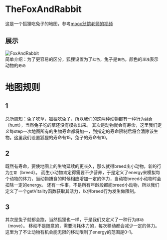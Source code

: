 # TheFoxAndRabbit
这是一个狐狸吃兔子的地图，参考[mooc翁恺老师的视频](https://www.icourse163.org/learn/ZJU-1001542001?tid=1467810462#/learn/content?type=detail&id=1249310254)  
## 展示
![FoxAndRabbit](https://github.com/winingYang/TheFoxAndRabbit/blob/master/FoxAndRabbit.gif)  
简单介绍：为了更容易的区分，狐狸设置为了`红色`，兔子是`黄色`。颜色的`深浅`表示动物的`寿命`
# 地图规则
## 1
总所周知：兔子吃草，狐狸吃兔子，所以我们的这两种动物都有一种行为`捕食`（hunt），当然兔子吃的草还没有模拟出来。
其次是动物就会有寿命，这里我们定义每step一次地图所有的生物寿命都将加一，到指定的寿命限制后将会清除该生物。这里我们设置狐狸的寿命有15，兔子的寿命有10。
## 2
既然有寿命，要使地图上的生物延续的更长久，那么就得breed出小动物，新的行为`生育`（breed）。
而生小动物肯定得需要不少营养，于是定义了energy来模拟每个动物的体力，当动物捕食的时候相应增加一定的体力，当动物breed小动物时会扣除一定的energy。
还有一件事，不是所有年龄段都能breed小动物，所以我们定义了一个getVitality函数获取其活力，以供breed行为发生做限制。
## 3
其次是兔子就都会跑，当然狐狸也一样，于是我们又定义了一种行为`移动`（move）。
移动不是随意的，需要消耗体力的，每次移动都会减少一定的体力。
这里为了不让动物有机会能无限的移动限制了energy的范围是0-1。
